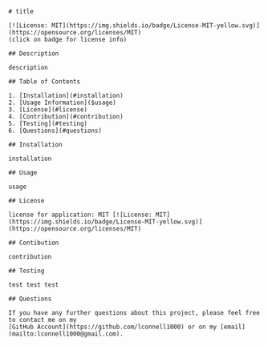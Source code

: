 
    # title 

    [![License: MIT](https://img.shields.io/badge/License-MIT-yellow.svg)](https://opensource.org/licenses/MIT)
    (click on badge for license info)

    ## Description

    description

    ## Table of Contents

    1. [Installation](#installation)
    2. [Usage Information]($usage)
    3. [License](#license)
    4. [Contribution](#contribution)
    5. [Testing](#testing)
    6. [Questions](#questions)

    ## Installation

    installation

    ## Usage

    usage

    ## License

    license for application: MIT [![License: MIT](https://img.shields.io/badge/License-MIT-yellow.svg)](https://opensource.org/licenses/MIT)

    ## Contibution

    contribution

    ## Testing

    test test test

    ## Questions

    If you have any further questions about this project, please feel free to contact me on my
    [GitHub Account](https://github.com/lconnell1000) or on my [email](mailto:lconnell1000@gmail.com).

    